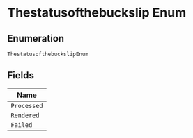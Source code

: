
# Thestatusofthebuckslip Enum

## Enumeration

`ThestatusofthebuckslipEnum`

## Fields

| Name |
|  --- |
| `Processed` |
| `Rendered` |
| `Failed` |

